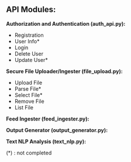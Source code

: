 ## API Modules:

**Authorization and Authentication (auth_api.py):** 

- Registration
- User Info*
- Login
- Delete User
- Update User*

**Secure File Uploader/Ingester (file_upload.py):**

- Upload File
- Parse File*
- Select File*
- Remove File
- List File

**Feed Ingester (feed_ingester.py):**

**Output Generator (output_generator.py):**

**Text NLP Analysis (text_nlp.py):**

(\*) : not completed